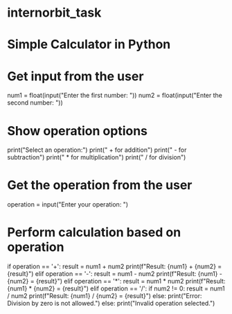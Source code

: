 # internorbit_task
# Simple Calculator in Python

# Get input from the user
num1 = float(input("Enter the first number: "))
num2 = float(input("Enter the second number: "))

# Show operation options
print("Select an operation:")
print(" + for addition")
print(" - for subtraction")
print(" * for multiplication")
print(" / for division")

# Get the operation from the user
operation = input("Enter your operation: ")

# Perform calculation based on operation
if operation == '+':
    result = num1 + num2
    print(f"Result: {num1} + {num2} = {result}")
elif operation == '-':
    result = num1 - num2
    print(f"Result: {num1} - {num2} = {result}")
elif operation == '*':
    result = num1 * num2
    print(f"Result: {num1} * {num2} = {result}")
elif operation == '/':
    if num2 != 0:
        result = num1 / num2
        print(f"Result: {num1} / {num2} = {result}")
    else:
        print("Error: Division by zero is not allowed.")
else:
    print("Invalid operation selected.")
